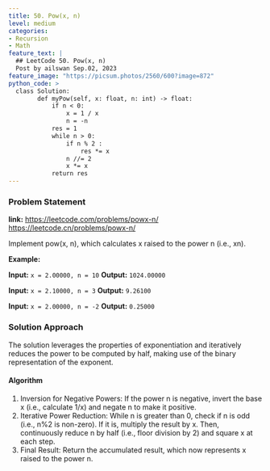 ```yaml
---
title: 50. Pow(x, n)
level: medium
categories:
- Recursion
- Math
feature_text: |
  ## LeetCode 50. Pow(x, n)
  Post by ailswan Sep.02, 2023
feature_image: "https://picsum.photos/2560/600?image=872"
python_code: >
  class Solution:
        def myPow(self, x: float, n: int) -> float:
            if n < 0:
                x = 1 / x
                n = -n
            res = 1
            while n > 0:
                if n % 2 :
                    res *= x
                n //= 2
                x *= x
            return res
---
```


### Problem Statement
**link:**
https://leetcode.com/problems/powx-n/
https://leetcode.cn/problems/powx-n/

Implement pow(x, n), which calculates x raised to the power n (i.e., xn).

**Example:**

**Input:** `x = 2.00000, n = 10`
**Output:** `1024.00000`

**Input:** `x = 2.10000, n = 3`
**Output:** `9.26100`

**Input:** `x = 2.00000, n = -2`
**Output:** `0.25000`


### Solution Approach

The solution leverages the properties of exponentiation and iteratively reduces the power to be computed by half, making use of the binary representation of the exponent.

#### Algorithm

1. Inversion for Negative Powers: If the power n is negative, invert the base x (i.e., calculate 1/x) and negate n to make it positive.
2. Iterative Power Reduction: While n is greater than 0, check if n is odd (i.e., n%2 is non-zero). If it is, multiply the result by x. Then, continuously reduce n by half (i.e., floor division by 2) and square x at each step.
3. Final Result: Return the accumulated result, which now represents x raised to the power n.
